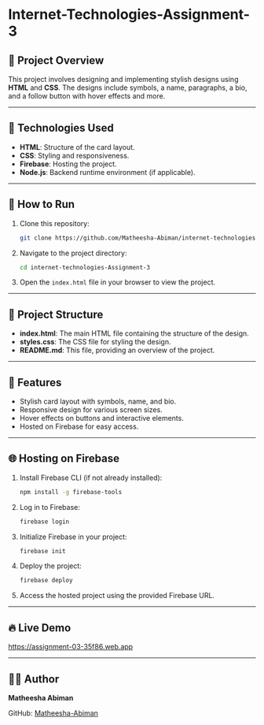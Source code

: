 # Internet-Technologies-Assignment-3  

## 📌 Project Overview  
This project involves designing and implementing stylish designs using **HTML** and **CSS**. The designs include symbols, a name, paragraphs, a bio, and a follow button with hover effects and more.  

---

## 📁 Technologies Used  
- **HTML**: Structure of the card layout.  
- **CSS**: Styling and responsiveness.  
- **Firebase**: Hosting the project.  
- **Node.js**: Backend runtime environment (if applicable).  

---

## 🚀 How to Run  
1. Clone this repository:  
   ```bash
   git clone https://github.com/Matheesha-Abiman/internet-technologies-Assignment-3.git
   ```
2. Navigate to the project directory:  
   ```bash
   cd internet-technologies-Assignment-3
   ```
3. Open the `index.html` file in your browser to view the project.  

---

## 🔧 Project Structure  
- **index.html**: The main HTML file containing the structure of the design.  
- **styles.css**: The CSS file for styling the design.  
- **README.md**: This file, providing an overview of the project.  

---

## 🎨 Features  
- Stylish card layout with symbols, name, and bio.  
- Responsive design for various screen sizes.  
- Hover effects on buttons and interactive elements.  
- Hosted on Firebase for easy access.  

---

## 🌐 Hosting on Firebase  
1. Install Firebase CLI (if not already installed):  
   ```bash
   npm install -g firebase-tools
   ```
2. Log in to Firebase:  
   ```bash
   firebase login
   ```
3. Initialize Firebase in your project:  
   ```bash
   firebase init
   ```
4. Deploy the project:  
   ```bash
   firebase deploy
   ```
5. Access the hosted project using the provided Firebase URL.  
---
## 🔥 Live Demo
https://assignment-03-35f86.web.app

---

## 👨‍💻 Author  
**Matheesha Abiman**  

GitHub: [Matheesha-Abiman](https://github.com/Matheesha-Abiman)

